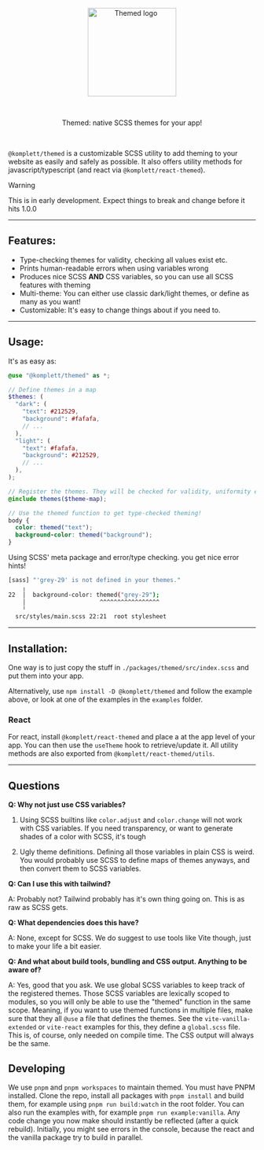 <p align="center">
  <a href="https://github.com/komplettio/themed" target="_blank" rel="noopener noreferrer">
    <img width="180" src="https://raw.githubusercontent.com/komplettio/themed/refs/heads/main/assets/themed-logo.png" alt="Themed logo">
  </a>
</p>
<br/>
<p align="center">
  Themed: native SCSS themes for your app! 
</p>
<br/>

`@komplett/themed` is a customizable SCSS utility to add theming to your website as easily and safely as possible. It also offers utility methods for javascript/typescript (and react via `@komplett/react-themed`).

> [!WARNING]  
> This is in early development. Expect things to break and change before it hits 1.0.0

---

## Features:

- Type-checking themes for validity, checking all values exist etc.
- Prints human-readable errors when using variables wrong
- Produces nice SCSS **AND** CSS variables, so you can use all SCSS features with theming
- Multi-theme: You can either use classic dark/light themes, or define as many as you want!
- Customizable: It's easy to change things about if you need to.

---

## Usage:

It's as easy as:

```scss
@use "@komplett/themed" as *;

// Define themes in a map
$themes: (
  "dark": (
    "text": #212529,
    "background": #fafafa,
    // ...
  ),
  "light": (
    "text": #fafafa,
    "background": #212529,
    // ...
  ),
);

// Register the themes. They will be checked for validity, uniformity etc.
@include themes($theme-map);

// Use the themed function to get type-checked theming!
body {
  color: themed("text");
  background-color: themed("background");
}
```

Using SCSS' meta package and error/type checking. you get nice error hints!

```bash
[sass] "'grey-29' is not defined in your themes."
    ╷
22  │  background-color: themed("grey-29");
    │                     ^^^^^^^^^^^^^^^^^
    ╵
  src/styles/main.scss 22:21  root stylesheet
```

---

## Installation:

One way is to just copy the stuff in `./packages/themed/src/index.scss` and put them into your app.

Alternatively, use `npm install -D @komplett/themed` and follow the example above, or look at one of the examples in the `examples` folder.

### React

For react, install `@komplett/react-themed` and place a <ThemeProvider> at the app level of your app. You can then use the `useTheme` hook to retrieve/update it. All utility methods are also exported from `@komplett/react-themed/utils`.

---

## Questions

**Q: Why not just use CSS variables?**

1. Using SCSS builtins like `color.adjust` and `color.change` will not work with CSS variables. If you need transparency, or want to generate shades of a color with SCSS, it's tough

2. Ugly theme definitions. Defining all those variables in plain CSS is weird. You would probably use SCSS to define maps of themes anyways, and then convert them to SCSS variables.

**Q: Can I use this with tailwind?**

A: Probably not? Tailwind probably has it's own thing going on. This is as raw as SCSS gets.

**Q: What dependencies does this have?**

A: None, except for SCSS. We do suggest to use tools like Vite though, just to make your life a bit easier.

**Q: And what about build tools, bundling and CSS output. Anything to be aware of?**

A: Yes, good that you ask. We use global SCSS variables to keep track of the registered themes. Those SCSS variables are lexically scoped to modules, so you will only be able to use the "themed" function in the same scope.
Meaning, if you want to use themed functions in multiple files, make sure that they all `@use` a file that defines the themes. See the `vite-vanilla-extended` or `vite-react` examples for this, they define a `global.scss` file.
This is, of course, only needed on compile time. The CSS output will always be the same.

## Developing

We use `pnpm` and `pnpm workspaces` to maintain themed. You must have PNPM installed. Clone the repo, install all packages with `pnpm install` and build them, for example using `pnpm run build:watch` in the root folder.
You can also run the examples with, for example `pnpm run example:vanilla`. Any code change you now make should instantly be reflected (after a quick rebuild). Initially, you might see errors in the console, because the react and the vanilla
package try to build in parallel.
